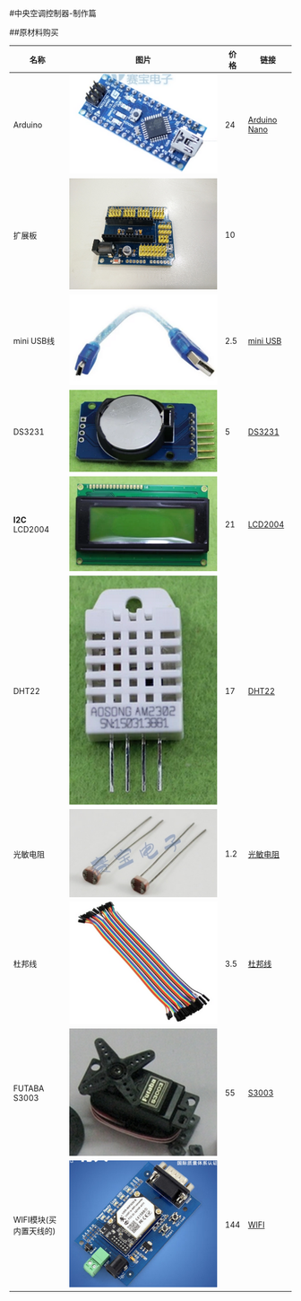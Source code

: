 #中央空调控制器-制作篇

##原材料购买


| 名称	| 图片	| 价格	| 链接	|
|----	|----	|----	|----	|
| Arduino	| ![](screen/nano.png)	| 24	| [Arduino Nano](http://item.taobao.com/item.htm?spm=a1z10.5-c.w4002-1685197539.15.8GlHtd&id=15733833441)	|
| 扩展板	|	![](screen/kzb.jpg)	| 10	| [](http://item.taobao.com/item.htm?spm=a1z10.3-c.w4002-1685211022.18.tIa5g1&id=21678604895)	|
| mini USB线	| ![](screen/miniusb.png)	| 2.5	| [mini USB](http://item.taobao.com/item.htm?spm=a1z10.5-c.w4002-1685197539.15.jVZ8R7&id=40351849521)	|
| DS3231	| ![](screen/ds3231.png)	| 5	| [DS3231](http://item.taobao.com/item.htm?spm=a1z10.5-c.w4002-1685197539.9.zM67k6&id=37488105948)	|
| **I2C** LCD2004	| ![](screen/2004.png)	| 21	| [LCD2004](http://item.taobao.com/item.htm?spm=a1z10.5-c.w4002-1685197539.15.2V98uJ&id=19385040494)	|
| DHT22	| ![](screen/dht.png)	| 17	| [DHT22](http://item.taobao.com/item.htm?spm=a1z10.3-c.w4002-1685211022.11.7KKKOE&id=6322475249)	|
| 光敏电阻	| ![](screen/gmdz.png)	| 1.2	| [光敏电阻](http://item.taobao.com/item.htm?spm=a1z10.5-c.w4002-1685197539.25.642x7C&id=12859015990)	|
| 杜邦线	| ![](screen/dbx.png)	| 3.5	| [杜邦线](http://item.taobao.com/item.htm?spm=a1z10.3-c.w4002-1685211022.14.6rCGUc&id=6203202913)	|
| FUTABA S3003	| ![](screen/s3003.png)	| 55	| [S3003](http://item.taobao.com/item.htm?spm=a230r.1.14.24.It07lO&id=35577062480&ns=1&abbucket=14#detail)	|
| WIFI模块(买内置天线的)	| ![](screen/wifi.png)	| 144	| [WIFI](http://detail.tmall.com/item.htm?spm=a1z10.3-b.w4011-5602082699.69.b2opiF&id=22288063406&rn=7bcc4a5a12cc9e0be7ff90f1e38b9644&abbucket=16)	|
